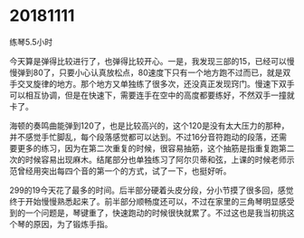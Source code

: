 # 20181111

练琴5.5小时

今天算是弹得比较进行了，也弹得比较开心。一是，我发现三部的15，已经可以慢慢弹到80了，只要小心认真放松点，80速度下只有一个地方跑不过而已，就是双手交叉旋律的地方。那个地方又单独练了很多次，还没真正发现窍门。慢速下双手可以相互协调，但是在快速下，需要连手在空中的高度都要练好，不然双手一撞就卡了。

海顿的奏鸣曲能弹到120了，也是比较高兴的，这个120是没有太大压力的那种，并不感觉手忙脚乱，每个段落感觉都可以达到。不过16分音符跑动的段落，还需要更多的练习，因为在第二次重复的时候，很容易抽筋，这个抽筋是指重复跑第二次的时候容易出现麻木。结尾部分也单独练习了阿尔贝蒂和弦，上课的时候老师示范曾经用突出每四个音的第一个的方式，试了一下，也挺好听。

299的19今天花了最多的时间。后半部分硬着头皮分段，分小节摸了很多回，感觉终于开始慢慢熟悉起来了。前半部分顺畅度还可以，不过在家里的三角琴明显感受到的一个问题是，琴键重了，快速跑动的时候很快就累了。不过这也是我当初挑这个琴的原因，为了锻炼手指。
